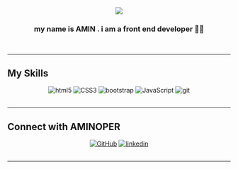 <div align="center">
<img src="https://cdn140.picsart.com/321303280218201.gif?to=crop&type=webp&r=40x40&q=50" align="center" style="wisth: 100%"/>
</div>  
  

### <div align="center">my name is AMIN . i am a front end developer 👨‍💻</div>  
  

<br/>  

--------
## My Skills  
<div align="center">  
<img alt='html5' src='https://img.shields.io/badge/HTML-100000?style=for-the-badge&logo=html5&logoColor=white&labelColor=E34F26&color=E34F26'/>
<img alt='CSS3' src='https://img.shields.io/badge/CSS-100000?style=for-the-badge&logo=CSS3&logoColor=white&labelColor=1572B6&color=1572B6'/>
<img alt='bootstrap' src='https://img.shields.io/badge/bootstrap-100000?style=for-the-badge&logo=bootstrap&logoColor=FFFFFF&labelColor=8D00A6&color=8D00A6'/>
<img alt='JavaScript' src='https://img.shields.io/badge/JavaScript-100000?style=for-the-badge&logo=JavaScript&logoColor=000000&labelColor=F7DF1E&color=F7DF1E'/>
<img alt='git' src='https://img.shields.io/badge/git-100000?style=for-the-badge&logo=git&logoColor=FFFFFF&labelColor=FF0000&color=FF0000'/>
</div>
<br/>  

--------
## Connect with AMINOPER  
<div align="center" display = "flex">
  <a href="https://github.com/aminoper"><img alt='GitHub' src='https://img.shields.io/badge/github-100000?style=for-the-badge&logo=GitHub&logoColor=white&labelColor=2C2C2C&color=2C2C2C'/></a>
<a href='https://linkedin.com/in/aminoper-159391249' target="_blank"><img alt='linkedin' src='https://img.shields.io/badge/linked_in-100000?style=for-the-badge&logo=linkedin&logoColor=FFFFFF&labelColor=0000FF&color=0000FF'/></a>
</div>  
  

<br/>  

--------

